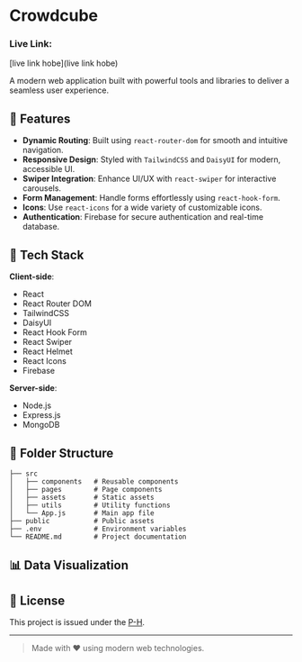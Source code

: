 # Crowdcube

### Live Link:

[live link hobe](live link hobe)

A modern web application built with powerful tools and libraries to deliver a seamless user experience.

## 🌟 Features

- **Dynamic Routing**: Built using `react-router-dom` for smooth and intuitive navigation.
- **Responsive Design**: Styled with `TailwindCSS` and `DaisyUI` for modern, accessible UI.
- **Swiper Integration**: Enhance UI/UX with `react-swiper` for interactive carousels.
- **Form Management**: Handle forms effortlessly using `react-hook-form`.
- **Icons**: Use `react-icons` for a wide variety of customizable icons.
- **Authentication**: Firebase for secure authentication and real-time database.

## 🚀 Tech Stack

**Client-side**:

- React
- React Router DOM
- TailwindCSS
- DaisyUI
- React Hook Form
- React Swiper
- React Helmet
- React Icons
- Firebase

**Server-side**:

- Node.js
- Express.js
- MongoDB

## 📂 Folder Structure

```plaintext
├── src
│   ├── components   # Reusable components
│   ├── pages        # Page components
│   ├── assets       # Static assets
│   ├── utils        # Utility functions
│   └── App.js       # Main app file
├── public           # Public assets
├── .env             # Environment variables
└── README.md        # Project documentation
```

## 📊 Data Visualization

## 📄 License

This project is issued under the [P-H](https://www.programming-hero.com/).

---

> Made with ❤️ using modern web technologies.
